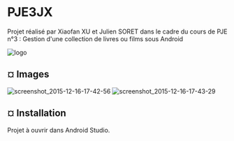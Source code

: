# PJE3JX
Projet réalisé par Xiaofan XU et Julien SORET dans le cadre du cours de PJE n°3 : Gestion d'une collection de livres ou films sous Android

![logo](https://cloud.githubusercontent.com/assets/9967599/11847137/3e38c238-a41c-11e5-9afb-a9fcfe6bfc14.png)

## ¤ Images 

![screenshot_2015-12-16-17-42-56](https://cloud.githubusercontent.com/assets/9967599/11847332/2c0158ea-a41d-11e5-991b-461878a30c95.png) ![screenshot_2015-12-16-17-43-29](https://cloud.githubusercontent.com/assets/9967599/11847336/2f9adbe8-a41d-11e5-8220-abe6d2e44fba.png)

## ¤ Installation
Projet à ouvrir dans Android Studio.